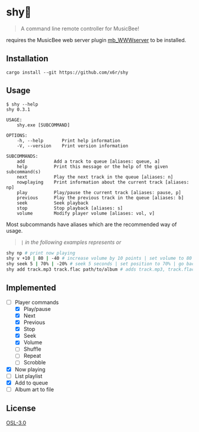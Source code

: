 # shy🍂

> A command line remote controller for MusicBee!

requires the MusicBee web server plugin [mb_WWWserver](https://github.com/Cynosphere/mb_WWWserver) to be installed.

## Installation

```
cargo install --git https://github.com/x6r/shy
```

## Usage

```
$ shy --help
shy 0.3.1

USAGE:
    shy.exe [SUBCOMMAND]

OPTIONS:
    -h, --help       Print help information
    -V, --version    Print version information

SUBCOMMANDS:
    add           Add a track to queue [aliases: queue, a]
    help          Print this message or the help of the given subcommand(s)
    next          Play the next track in the queue [aliases: n]
    nowplaying    Print information about the current track [aliases: np]
    play          Play/pause the current track [aliases: pause, p]
    previous      Play the previous track in the queue [aliases: b]
    seek          Seek playback
    stop          Stop playback [aliases: s]
    volume        Modify player volume [aliases: vol, v]
```

Most subcommands have aliases which are the recommended way of usage.

> _`|` in the following examples represents or_

```sh
shy np # print now playing
shy v +10 | 80 | -40 # increase volume by 10 points | set volume to 80 | decrease volume by 40
shy seek 5 | 70% | -20% # seek 5 seconds | set position to 70% | go back 20%
shy add track.mp3 track.flac path/to/album # adds track.mp3, track.flac and every valid audio file in "album" to queue
```

## Implemented

- [ ] Player commands
  - [x] Play/pause
  - [x] Next
  - [x] Previous
  - [x] Stop
  - [x] Seek
  - [x] Volume
  - [ ] Shuffle
  - [ ] Repeat
  - [ ] Scrobble
- [x] Now playing
- [ ] List playlist
- [x] Add to queue
- [ ] Album art to file

## License

[OSL-3.0](LICENSE)
